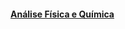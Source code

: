 
<!-- README.md is generated from README.Rmd. Please edit that file -->

#### [Análise Física e Química](https://arpanosso.github.io/Chris_Zigomar/Docs/anova-fq.html)
